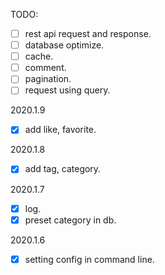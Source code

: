 TODO:
- [ ] rest api request and response.
- [ ] database optimize.
- [ ] cache.
- [ ] comment.
- [ ] pagination.
- [ ] request using query.

2020.1.9
- [x] add like, favorite.

2020.1.8
- [x] add tag, category.

2020.1.7
- [x] log.
- [x] preset category in db.

2020.1.6
- [x] setting config in command line.


 
